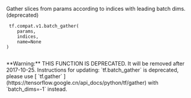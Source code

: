 Gather slices from params according to indices with leading batch dims. (deprecated)



```
 tf.compat.v1.batch_gather(
    params,
    indices,
    name=None
)
 
```


<aside class="warning">**Warning:**  THIS FUNCTION IS DEPRECATED. It will be removed after 2017-10-25.
Instructions for updating:
 `tf.batch_gather`  is deprecated, please use [ `tf.gather` ](https://tensorflow.google.cn/api_docs/python/tf/gather) with  `batch_dims=-1`  instead.</aside>
